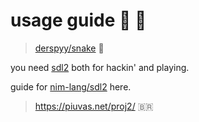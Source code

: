 # usage guide :snake: :crown:

> [derspyy/snake](https://github.com/derspyy/snake) :crab:

you need [sdl2](https://wiki.libsdl.org/SDL2/Installation) both for hackin' and playing.

guide for [nim-lang/sdl2](https://github.com/nim-lang/sdl2) here.

> https://piuvas.net/proj2/ :brazil:
